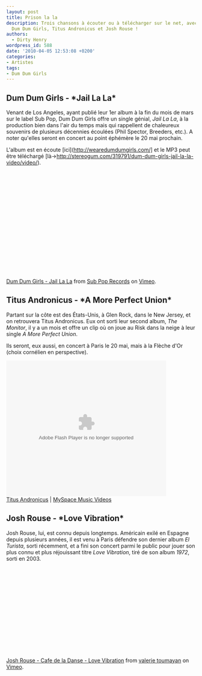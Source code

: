 ```yaml
---
layout: post
title: Prison la la
description: Trois chansons à écouter ou à télécharger sur le net, avec au programme,
  Dum Dum Girls, Titus Andronicus et Josh Rouse !
authors:
  - Dirty Henry
wordpress_id: 588
date: '2010-04-05 12:53:08 +0200'
categories:
- Artistes
tags:
- Dum Dum Girls
---
```

<h2>Dum Dum Girls - *Jail La La*</h2>

Venant de Los Angeles, ayant publié leur 1er album à la fin du mois de mars sur le label Sub Pop, Dum Dum Girls offre un single génial, *Jail La La*, à la production bien dans l'air du temps mais qui rappellent de chaleureux souvenirs de plusieurs décennies écoulées (Phil Spector, Breeders, etc.). A noter qu'elles seront en concert au point éphémère le 20 mai prochain.

L'album est en écoute [ici](http://wearedumdumgirls.com/] et le MP3 peut être téléchargé [là->http://stereogum.com/319791/dum-dum-girls-jail-la-la-video/video/).

<object width="400" height="270"><param name="allowfullscreen" value="true" /><param name="allowscriptaccess" value="always" /><param name="movie" value="http://vimeo.com/moogaloop.swf?clip_id=10559543&server=vimeo.com&show_title=1&show_byline=1&show_portrait=0&color=&fullscreen=1" /><embed src="http://vimeo.com/moogaloop.swf?clip_id=10559543&server=vimeo.com&show_title=1&show_byline=1&show_portrait=0&color=&fullscreen=1" type="application/x-shockwave-flash" allowfullscreen="true" allowscriptaccess="always" width="400" height="270"></embed></object><p><a href="http://vimeo.com/10559543">Dum Dum Girls - Jail La La</a> from <a href="http://vimeo.com/subpop">Sub Pop Records</a> on <a href="http://vimeo.com">Vimeo</a>.</p>

<h2>Titus Andronicus - *A More Perfect Union*</h2>

Partant sur la côte est des États-Unis, à Glen Rock, dans le New Jersey, et on retrouvera Titus Andronicus. Eux ont sorti leur second album, *The Monitor*, il y a un mois et offre un clip où on joue au Risk dans la neige à leur single *A More Perfect Union*.

Ils seront, eux aussi, en concert à Paris le 20 mai, mais à la Flèche d'Or (choix cornélien en perspective).

<object width="425px" height="360px" ><param name="allowFullScreen" value="true"/><param name="wmode" value="transparent"/><param name="movie" value="http://mediaservices.myspace.com/services/media/embed.aspx/m=103846998,t=1,mt=video"/><embed src="http://mediaservices.myspace.com/services/media/embed.aspx/m=103846998,t=1,mt=video" width="425" height="360" allowFullScreen="true" type="application/x-shockwave-flash" wmode="transparent"></embed></object><br/><a href="http://profile.myspace.com/index.cfm?fuseaction=user.viewprofile&friendid=17364466" style="font: Verdana">Titus Andronicus</a> | <a href="http://music.myspace.com/index.cfm?fuseaction=videos" style="font: Verdana">MySpace Music Videos</a></font>

<h2>Josh Rouse - *Love Vibration*</h2>

Josh Rouse, lui, est connu depuis longtemps. Américain exilé en Espagne depuis plusieurs années, il est venu à Paris défendre son dernier album *El Turista*, sorti récemment, et a fini son concert parmi le public pour jouer son plus connu et plus réjouissant titre *Love Vibration*, tiré de son album *1972*, sorti en 2003.

<object width="400" height="225"><param name="allowfullscreen" value="true" /><param name="allowscriptaccess" value="always" /><param name="movie" value="http://vimeo.com/moogaloop.swf?clip_id=10650664&server=vimeo.com&show_title=1&show_byline=1&show_portrait=0&color=&fullscreen=1" /><embed src="http://vimeo.com/moogaloop.swf?clip_id=10650664&server=vimeo.com&show_title=1&show_byline=1&show_portrait=0&color=&fullscreen=1" type="application/x-shockwave-flash" allowfullscreen="true" allowscriptaccess="always" width="400" height="225"></embed></object><p><a href="http://vimeo.com/10650664">Josh Rouse - Cafe de la Danse - Love Vibration</a> from <a href="http://vimeo.com/user1122154">valerie toumayan</a> on <a href="http://vimeo.com">Vimeo</a>.</p>
